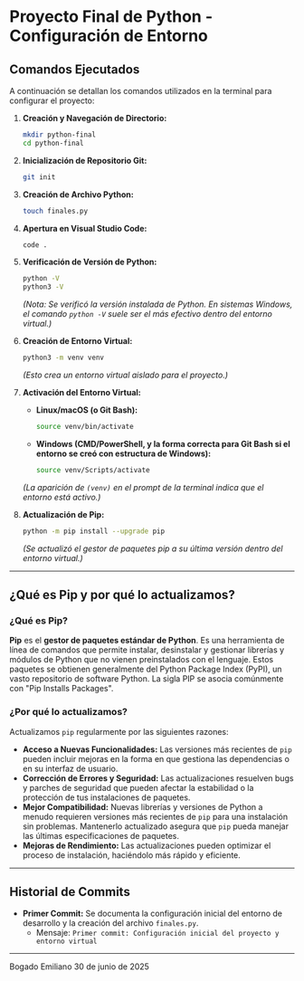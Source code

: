 # Proyecto Final de Python - Configuración de Entorno

## Comandos Ejecutados

A continuación se detallan los comandos utilizados en la terminal para configurar el proyecto:

1.  **Creación y Navegación de Directorio:**
    
    ```bash
    mkdir python-final
    cd python-final
    ```

2.  **Inicialización de Repositorio Git:**
    ```sh
    git init
    ```

3.  **Creación de Archivo Python:**
    ```sh
    touch finales.py
    ```

4.  **Apertura en Visual Studio Code:**
    ```sh
    code .
    ```

5.  **Verificación de Versión de Python:**
    ```sh
    python -V
    python3 -V
    ```
    *(Nota: Se verificó la versión instalada de Python. En sistemas Windows, el comando `python -V` suele ser el más efectivo dentro del entorno virtual.)*

6.  **Creación de Entorno Virtual:**
    ```sh
    python3 -m venv venv
    ```
    *(Esto crea un entorno virtual aislado para el proyecto.)*

7.  **Activación del Entorno Virtual:**
    * **Linux/macOS (o Git Bash):**
        ```sh
        source venv/bin/activate
        ```
    * **Windows (CMD/PowerShell, y la forma correcta para Git Bash si el entorno se creó con estructura de Windows):**
        ```sh
        source venv/Scripts/activate
        ```
    *(La aparición de `(venv)` en el prompt de la terminal indica que el entorno está activo.)*

8.  **Actualización de Pip:**
    ```sh
    python -m pip install --upgrade pip
    ```
    *(Se actualizó el gestor de paquetes pip a su última versión dentro del entorno virtual.)*

---

## ¿Qué es Pip y por qué lo actualizamos?

### ¿Qué es Pip?
**Pip** es el **gestor de paquetes estándar de Python**. Es una herramienta de línea de comandos que permite instalar, desinstalar y gestionar librerías y módulos de Python que no vienen preinstalados con el lenguaje. Estos paquetes se obtienen generalmente del Python Package Index (PyPI), un vasto repositorio de software Python. La sigla PIP se asocia comúnmente con "Pip Installs Packages".

### ¿Por qué lo actualizamos?
Actualizamos `pip` regularmente por las siguientes razones:
* **Acceso a Nuevas Funcionalidades:** Las versiones más recientes de `pip` pueden incluir mejoras en la forma en que gestiona las dependencias o en su interfaz de usuario.
* **Corrección de Errores y Seguridad:** Las actualizaciones resuelven bugs y parches de seguridad que pueden afectar la estabilidad o la protección de tus instalaciones de paquetes.
* **Mejor Compatibilidad:** Nuevas librerías y versiones de Python a menudo requieren versiones más recientes de `pip` para una instalación sin problemas. Mantenerlo actualizado asegura que `pip` pueda manejar las últimas especificaciones de paquetes.
* **Mejoras de Rendimiento:** Las actualizaciones pueden optimizar el proceso de instalación, haciéndolo más rápido y eficiente.

---

## Historial de Commits

* **Primer Commit:** Se documenta la configuración inicial del entorno de desarrollo y la creación del archivo `finales.py`.
    * Mensaje: `Primer commit: Configuración inicial del proyecto y entorno virtual`

---

Bogado Emiliano
30 de junio de 2025
